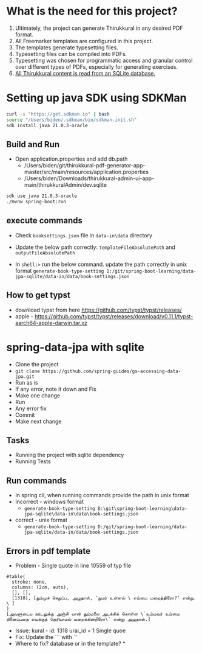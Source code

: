 # What is the need for this project?
1. Ultimately, the project can generate Thirukkural in any desired PDF format.
  1. All Freemarker templates are configured in this project.
  1. The templates generate typesetting files.
  1. Typesetting files can be compiled into PDFs.
  1. Typesetting was chosen for programmatic access and granular control over different types of PDFs, especially for generating exercises.
1. [All Thirukkural content is read from an SQLite database.](https://github.com/teamdailypractice/thirukkural-admin-ui-app/blob/main/thirukkuralAdmin/dev.sqlite)

# Setting up java SDK using SDKMan
```bash
curl -s "https://get.sdkman.io" | bash
source "/Users/biden/.sdkman/bin/sdkman-init.sh"
sdk install java 21.0.3-oracle
```
## Build and Run

* Open application.properties and add db.path
   * /Users/biden/git/thirukkural-pdf-generator-app-master/src/main/resources/application.properties
   * /Users/biden/Downloads/thirukkural-admin-ui-app-main/thirukkuralAdmin/dev.sqlite
```bash
sdk use java 21.0.3-oracle
./mvnw spring-boot:run
```
## execute commands

* Check `booksettings.json` file in `data-in\data` directory
* Update the below path correctly: `templateFileAbsolutePath` and `outputFileAbsolutePath`  

* In `shell:>` run the below command. update the path correctly in unix format
`generate-book-type-setting D:/git/spring-boot-learning/data-jpa-sqlite/data-in/data/book-settings.json`

## How to get typst

* download typst from here <https://github.com/typst/typst/releases/>
* apple - https://github.com/typst/typst/releases/download/v0.11.1/typst-aarch64-apple-darwin.tar.xz

# spring-data-jpa with sqlite
* Clone the project
* `git clone https://github.com/spring-guides/gs-accessing-data-jpa.git`
* Run as is
* If any error, note it down and Fix
* Make one change
* Run
* Any error fix
* Commit
* Make next change

## Tasks
* Running the project with sqlite dependency
* Running Tests

## Run commands
* In spring cli, when running commands provide the path in unix format
* Incorrect - windows format
  * `generate-book-type-setting D:\git\spring-boot-learning\data-jpa-sqlite\data-in\data\book-settings.json`
* correct - unix format
  * `generate-book-type-setting D:/git/spring-boot-learning/data-jpa-sqlite/data-in/data/book-settings.json`

## Errors in pdf template

* Problem - Single quote in line 10559  of typ file
```typ
#table(
  stroke: none,
  columns: (2cm, auto),
  [], [],
  [1318], [தும்முச் செறுப்ப, அழுதாள், ‘நுமர் உள்ளல் \ எம்மை மறைத்திரோ?’ என்று. \ ]
)
[அவளுடைய ஊடலுக்கு அஞ்சி யான் தும்மலை அடக்கிக் கொள்ள \`உம்மவர் உம்மை நினைப்பதை எமக்குத் தெரியாமல் மறைக்கின்றீரோ\` என்று அழுதாள்.]

```
* Issue:  kural - id: 1318 urai_id = 1 Single quoe
* Fix: Update the ``` with `'
* Where to fix? database or in the template?
  *  
